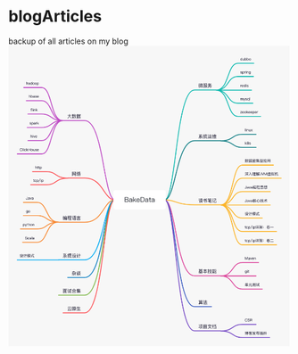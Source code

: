 # blogArticles
backup of all articles on my blog
![](https://github.com/CheKey30/blogArticles/blob/main/overall.png)
